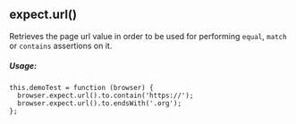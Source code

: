 ## expect.url()

Retrieves the page url value in order to be used for performing `equal`, `match` or `contains` assertions on it.

##### Usage:
<div class="sample-test">
<pre class="line-numbers" data-language="javascript"><code class="language-javascript">this.demoTest = function (browser) {
  browser.expect.url().to.contain('https://');
  browser.expect.url().to.endsWith('.org');
};</code></pre>
</div>
